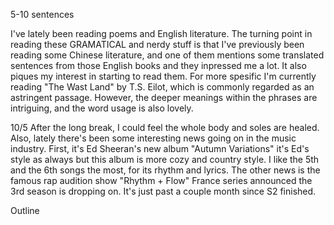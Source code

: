 5-10 sentences

I've lately been reading poems and English literature. The turning point in reading these GRAMATICAL and nerdy stuff is that I've previously been reading some Chinese literature, and one of them mentions some translated sentences from those English books and they inpressed me a lot. It also piques my interest in starting to read them. For more spesific I'm currently reading "The Wast Land" by T.S. Eilot, which is commonly regarded as an astringent passage. However, the deeper meanings within the phrases are intriguing, and the word usage is also lovely.

10/5
After the long break, I could feel the whole body and soles are healed. Also, lately there's been some interesting news going on in the music industry. First, it's Ed Sheeran's new album "Autumn Variations" it's Ed's style as always but this album is more cozy and country style. I like the 5th and the 6th songs the most, for its rhythm and lyrics. The other news is the famous rap audition show "Rhythm + Flow" France series announced the 3rd season is dropping on. It's just past a couple month since S2 finished.

Outline

